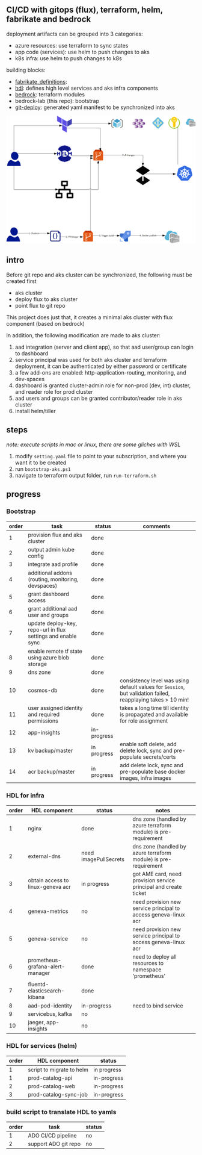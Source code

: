 ## CI/CD with gitops (flux), terraform, helm, fabrikate and bedrock

deployment artifacts can be grouped into 3 categories:
- azure resources: use terraform to sync states
- app code (services): use helm to push changes to aks
- k8s infra: use helm to push changes to k8s

building blocks:
- [fabrikate_definitions](https://github.com/smartpcr/fabrikate-definitions):
- [hdl](https://github.com/smartpcr/hdl): defines high level services and aks infra components
- [bedrock](https://github.com/smartpcr/bedrock): terraform modules
- bedrock-lab (this repo): bootstrap
- [git-deploy](https://github.com/smartpcr/git-deploy): generated yaml manifest to be synchronized into aks


![flow](./docs/gitops.png)

## intro
Before git repo and aks cluster can be synchronized, the following must be created first
 - aks cluster
 - deploy flux to aks cluster
 - point flux to git repo

This project does just that, it creates a minimal aks cluster with flux component (based on bedrock)

In addition, the following modification are made to aks cluster:
1. aad integration (server and client app), so that aad user/group can login to dashboard
2. service principal was used for both aks cluster and terraform deployment, it can be authenticated by either password or certificate
3. a few add-ons are enabled: http-application-routing, monitoring, and dev-spaces
4. dashboard is granted cluster-admin role for non-prod (dev, int) cluster, and reader role for prod cluster
5. aad users and groups can be granted contributor/reader role in aks cluster
6. install helm/tiller

## steps
_note: execute scripts in mac or linux, there are some gliches with WSL_
1. modify `setting.yaml` file to point to your subscription, and where you want it to be created
2. run `bootstrap-aks.ps1`
3. navigate to terraform output folder, run `run-terraform.sh`


## progress

### Bootstrap
| order | task | status | comments |
| -- | -- | -- | -- |
| 1 | provision flux and aks cluster | done | |
| 2 | output admin kube config | done | |
| 3 | integrate aad profile | done | |
| 4 | additional addons (routing, monitoring, devspaces) | done | |
| 5 | grant dashboard access | done | |
| 6 | grant additional aad user and groups | done | |
| 7 | update deploy-key, repo-url in flux settings and enable sync | done | |
| 8 | enable remote tf state using azure blob storage | done | |
| 9 | dns zone | done | |
| 10 | cosmos-db | done | consistency level was using default values for `Session`, but validation failed, reapplaying takes > 10 min! |
| 11 | user assigned identity and required permissions | done | takes a long time till identity is propagated and available for role assignment |
| 12 | app-insights | in-progress | |
| 13 | kv backup/master | in progress | enable soft delete, add delete lock, sync and pre-populate secrets/certs |
| 14 | acr backup/master | in progress | add delete lock, sync and pre-populate base docker images, infra images |

### HDL for infra
| order | HDL component | status | notes |
| -- | -- | -- | -- |
| 1 | nginx | done | dns zone (handled by azure terraform module) is pre-requirement |
| 2 | external-dns | need imagePullSecrets | dns zone (handled by azure terraform module) is pre-requirement |
| 3 | obtain access to linux-geneva acr | in progress | got AME card, need provision service principal and create ticket |
| 4 | geneva-metrics | no | need provision new service principal to access geneva-linux acr |
| 5 | geneva-service | no | need provision new service principal to access geneva-linux acr |
| 6 | prometheus-grafana-alert-manager | done | need to deploy all resources to namespace 'prometheus' |
| 7 | fluentd-elasticsearch-kibana | done | |
| 8 | aad-pod-identity | in-progress | need to bind service |
| 9 | servicebus, kafka | no | |
| 10 | jaeger, app-insights | no | |

### HDL for services (helm)
| order | HDL component | status |
| -- | -- | -- |
| 1 | script to migrate to helm | in progress |
| 1 | prod-catalog-api | in-progress |
| 2 | prod-catalog-web | in-progress |
| 3 | prod-catalog-sync-job | in-progress |

### build script to translate HDL to yamls
| order | task | status |
| -- | -- | -- |
| 1 | ADO CI/CD pipeline | no |
| 2 | support ADO git repo | no |
